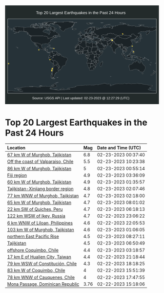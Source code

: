 ![Map](./map.png)

# Top 20 Largest Earthquakes in the Past 24 Hours

| Location | Mag | Date and Time (UTC) |
|:---|:---|:---|
| [67 km W of Murghob, Tajikistan](https://earthquake.usgs.gov/earthquakes/eventpage/us6000jqxc) | 6.8 | 02-23-2023 00:37:40 |
| [Off the coast of Valparaiso, Chile](https://earthquake.usgs.gov/earthquakes/eventpage/us6000jqzy) | 5.5 | 02-23-2023 10:23:38 |
| [86 km W of Murghob, Tajikistan](https://earthquake.usgs.gov/earthquakes/eventpage/us6000jqxg) | 5 | 02-23-2023 00:55:14 |
| [Fiji region](https://earthquake.usgs.gov/earthquakes/eventpage/us6000jqyg) | 4.9 | 02-23-2023 03:36:09 |
| [60 km W of Murghob, Tajikistan](https://earthquake.usgs.gov/earthquakes/eventpage/us6000jqxr) | 4.9 | 02-23-2023 01:35:57 |
| [Tajikistan-Xinjiang border region](https://earthquake.usgs.gov/earthquakes/eventpage/us6000jqxx) | 4.8 | 02-23-2023 02:07:46 |
| [77 km WNW of Murghob, Tajikistan](https://earthquake.usgs.gov/earthquakes/eventpage/us6000jqxy) | 4.7 | 02-23-2023 02:18:00 |
| [65 km W of Murghob, Tajikistan](https://earthquake.usgs.gov/earthquakes/eventpage/us6000jqzk) | 4.7 | 02-23-2023 08:01:02 |
| [22 km SW of Quiches, Peru](https://earthquake.usgs.gov/earthquakes/eventpage/us6000jqzb) | 4.7 | 02-23-2023 06:18:13 |
| [122 km WSW of Ikey, Russia](https://earthquake.usgs.gov/earthquakes/eventpage/us6000jqx2) | 4.7 | 02-22-2023 23:06:22 |
| [6 km WNW of Liloan, Philippines](https://earthquake.usgs.gov/earthquakes/eventpage/us6000jqwn) | 4.6 | 02-22-2023 22:05:53 |
| [103 km W of Murghob, Tajikistan](https://earthquake.usgs.gov/earthquakes/eventpage/us6000jqxl) | 4.6 | 02-23-2023 01:06:05 |
| [northern East Pacific Rise](https://earthquake.usgs.gov/earthquakes/eventpage/us6000jqzl) | 4.5 | 02-23-2023 08:27:11 |
| [Tajikistan](https://earthquake.usgs.gov/earthquakes/eventpage/us6000jqze) | 4.5 | 02-23-2023 06:50:49 |
| [offshore Coquimbo, Chile](https://earthquake.usgs.gov/earthquakes/eventpage/us6000jqyb) | 4.4 | 02-23-2023 03:18:57 |
| [17 km E of Hualien City, Taiwan](https://earthquake.usgs.gov/earthquakes/eventpage/us6000jqwd) | 4.4 | 02-22-2023 21:18:44 |
| [79 km WSW of Constitución, Chile](https://earthquake.usgs.gov/earthquakes/eventpage/us6000jqvf) | 4.3 | 02-22-2023 18:18:25 |
| [83 km W of Coquimbo, Chile](https://earthquake.usgs.gov/earthquakes/eventpage/us6000jqup) | 4 | 02-22-2023 15:51:39 |
| [78 km WNW of Cauquenes, Chile](https://earthquake.usgs.gov/earthquakes/eventpage/us6000jqv1) | 4 | 02-22-2023 17:47:55 |
| [Mona Passage, Dominican Republic](https://earthquake.usgs.gov/earthquakes/eventpage/pr2023053000) | 3.76 | 02-22-2023 15:18:06 |
